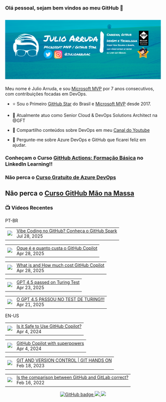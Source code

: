 ### Olá pessoal, sejam bem vindos ao meu GitHub 👋

## [![Julio Arruda Header](https://raw.githubusercontent.com/julioarruda/julioarruda/master/fundo%20github.png)](https://youtube.com/user/julioarrudac)
Meu nome é Julio Arruda, e sou [Microsoft MVP](https://mvp.microsoft.com/pt-br/PublicProfile/5002557?fullName=Julio%20%20Arruda) por 7 anos consecutivos, com contribuições focadas em DevOps.


- ⭐ Sou o Primeiro [GitHub Star](https://stars.github.com/profiles/julioarruda) do Brasil e [Microsoft MVP](https://mvp.microsoft.com/pt-br/PublicProfile/5002557?fullName=Julio%20%20Arruda) desde 2017.

- 🔭 Atualmente atuo como Senior Cloud & DevOps Solutions Architect na @GFT

- 👯 Compartilho conteúdos sobre DevOps em meu [Canal do Youtube](https://youtube.com/@julioarruda)

- 💬 Pergunte-me sobre Azure DevOps e GitHub que ficarei feliz em ajudar.




### Conheçam o Curso [GitHub Actions: Formação Básica](https://www.linkedin.com/learning/github-actions-formacao-basica/) no LinkedIn Learning!!
### Não perca o [Curso Gratuito de Azure DevOps](https://github.com/julioarruda/Curso-Azure-DevOps)

## Não perca o [Curso GitHub Mão na Massa](https://github.com/github-mao-na-massa/curso-github-mao-na-massa)



### 📺 Vídeos Recentes

PT-BR

<!-- YOUTUBE:START --><table><tr><td><a href="https://www.youtube.com/watch?v=YWIOhn3_yf8"><img width="140px" src="https://i.ytimg.com/vi/YWIOhn3_yf8/mqdefault.jpg"></a></td>
<td><a href="https://www.youtube.com/watch?v=YWIOhn3_yf8">Vibe Coding no GitHub? Conheça o GitHub Spark</a><br/>Jul 28, 2025</td></tr></table>
<table><tr><td><a href="https://www.youtube.com/watch?v=ap4mKh1yulg"><img width="140px" src="https://i.ytimg.com/vi/ap4mKh1yulg/mqdefault.jpg"></a></td>
<td><a href="https://www.youtube.com/watch?v=ap4mKh1yulg">Oque é e quanto custa o GitHub Copilot</a><br/>Apr 28, 2025</td></tr></table>
<table><tr><td><a href="https://www.youtube.com/watch?v=49wCBuIIUrI"><img width="140px" src="https://i.ytimg.com/vi/49wCBuIIUrI/mqdefault.jpg"></a></td>
<td><a href="https://www.youtube.com/watch?v=49wCBuIIUrI">What is and How much cost GitHub Copilot</a><br/>Apr 28, 2025</td></tr></table>
<table><tr><td><a href="https://www.youtube.com/watch?v=TFCeZpxKP84"><img width="140px" src="https://i.ytimg.com/vi/TFCeZpxKP84/mqdefault.jpg"></a></td>
<td><a href="https://www.youtube.com/watch?v=TFCeZpxKP84">GPT 4.5 passed on Turing Test</a><br/>Apr 23, 2025</td></tr></table>
<table><tr><td><a href="https://www.youtube.com/watch?v=hbNZlWQjaCk"><img width="140px" src="https://i.ytimg.com/vi/hbNZlWQjaCk/mqdefault.jpg"></a></td>
<td><a href="https://www.youtube.com/watch?v=hbNZlWQjaCk">O GPT 4.5 PASSOU NO TEST DE TURING!!!</a><br/>Apr 21, 2025</td></tr></table>
<!-- YOUTUBE:END -->

EN-US
<!-- YOUTUBEEN:START --><table><tr><td><a href="https://www.youtube.com/watch?v=mSxpB8V1iaE"><img width="140px" src="https://i.ytimg.com/vi/mSxpB8V1iaE/mqdefault.jpg"></a></td>
<td><a href="https://www.youtube.com/watch?v=mSxpB8V1iaE">Is it Safe to Use GitHub Copilot?</a><br/>Apr 4, 2024</td></tr></table>
<table><tr><td><a href="https://www.youtube.com/watch?v=R7ZbVdeUqu4"><img width="140px" src="https://i.ytimg.com/vi/R7ZbVdeUqu4/mqdefault.jpg"></a></td>
<td><a href="https://www.youtube.com/watch?v=R7ZbVdeUqu4">GitHub Copilot with superpowers</a><br/>Apr 4, 2024</td></tr></table>
<table><tr><td><a href="https://www.youtube.com/watch?v=Adk79XNDU5o"><img width="140px" src="https://i.ytimg.com/vi/Adk79XNDU5o/mqdefault.jpg"></a></td>
<td><a href="https://www.youtube.com/watch?v=Adk79XNDU5o">GIT AND VERSION CONTROL | GIT HANDS ON</a><br/>Feb 18, 2023</td></tr></table>
<table><tr><td><a href="https://www.youtube.com/watch?v=wHo1ftsyzNE"><img width="140px" src="https://i.ytimg.com/vi/wHo1ftsyzNE/mqdefault.jpg"></a></td>
<td><a href="https://www.youtube.com/watch?v=wHo1ftsyzNE">Is the comparison between GitHub and GitLab correct?</a><br/>Feb 16, 2022</td></tr></table>
<!-- YOUTUBEEN:END -->



<p align="center">
  <a href="https://github.com/julioarruda?tab=followers">
    <img src="https://img.shields.io/github/followers/julioarruda?label=Followers&logo=GitHub&style=for-the-badge" alt="GitHub badge" />
  </a>
  <a href="http://twitter.com/julioarrudac">
    <img src="https://img.shields.io/twitter/follow/julioarrudac?label=Twitter&logo=twitter&style=for-the-badge" />
  </a>
  <a href="http://youtube.com/c/julioarruda?sub_confirmation=1">
    <img src="https://img.shields.io/youtube/views/4BYlkYtHNus?label=YouTube&logo=YouTube&style=for-the-badge" />
  </a>
</p>

<!--
**julioarruda/julioarruda** is a ✨ _special_ ✨ repository because its `README.md` (this file) appears on your GitHub profile.

Here are some ideas to get you started:

- 🔭 I’m currently working on ...
- 🌱 I’m currently learning ...
- 👯 I’m looking to collaborate on ...
- 🤔 I’m looking for help with ...
- 💬 Ask me about ...
- 📫 How to reach me: ...
- 😄 Pronouns: ...
- ⚡ Fun fact: ...
-->
